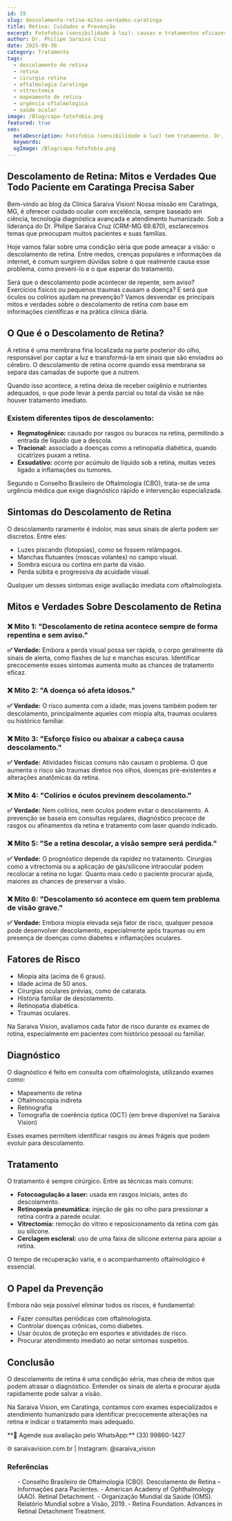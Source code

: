```yaml
---
id: 19
slug: descolamento-retina-mitos-verdades-caratinga
title: Retina: Cuidados e Prevenção
excerpt: Fotofobia (sensibilidade à luz): causas e tratamentos eficazes. Dr. Philipe Saraiva oferece diagnóstico completo em Caratinga, MG.
author: Dr. Philipe Saraiva Cruz
date: 2025-09-30
category: Tratamento
tags:
  - descolamento de retina
  - retina
  - cirurgia retina
  - oftalmologia Caratinga
  - vitrectomia
  - mapeamento de retina
  - urgência oftalmológica
  - saúde ocular
image: /Blog/capa-fotofobia.png
featured: true
seo:
  metaDescription: Fotofobia (sensibilidade à luz) tem tratamento. Dr. Philipe Saraiva identifica causas e trata em Caratinga, MG. Recupere conforto visual. Agende!
  keywords: 
  ogImage: /Blog/capa-fotofobia.png
---
```


## Descolamento de Retina: Mitos e Verdades Que Todo Paciente em Caratinga Precisa Saber

Bem-vindo ao blog da Clínica Saraiva Vision! Nossa missão em Caratinga, MG, é oferecer cuidado ocular com excelência, sempre baseado em ciência, tecnologia diagnóstica avançada e atendimento humanizado. Sob a liderança do Dr. Philipe Saraiva Cruz (CRM-MG 69.870), esclarecemos temas que preocupam muitos pacientes e suas famílias.

Hoje vamos falar sobre uma condição séria que pode ameaçar a visão: o descolamento de retina. Entre medos, crenças populares e informações da internet, é comum surgirem dúvidas sobre o que realmente causa esse problema, como preveni-lo e o que esperar do tratamento.

Será que o descolamento pode acontecer de repente, sem aviso? Exercícios físicos ou pequenos traumas causam a doença? E será que óculos ou colírios ajudam na prevenção? Vamos desvendar os principais mitos e verdades sobre o descolamento de retina com base em informações científicas e na prática clínica diária.

## O Que é o Descolamento de Retina?

A retina é uma membrana fina localizada na parte posterior do olho, responsável por captar a luz e transformá-la em sinais que são enviados ao cérebro. O descolamento de retina ocorre quando essa membrana se separa das camadas de suporte que a nutrem.

Quando isso acontece, a retina deixa de receber oxigênio e nutrientes adequados, o que pode levar à perda parcial ou total da visão se não houver tratamento imediato.

### Existem diferentes tipos de descolamento:

  - **Regmatogênico:** causado por rasgos ou buracos na retina, permitindo a entrada de líquido que a descola.
  - **Tracional:** associado a doenças como a retinopatia diabética, quando cicatrizes puxam a retina.
  - **Exsudativo:** ocorre por acúmulo de líquido sob a retina, muitas vezes ligado a inflamações ou tumores.

Segundo o Conselho Brasileiro de Oftalmologia (CBO), trata-se de uma urgência médica que exige diagnóstico rápido e intervenção especializada.

## Sintomas do Descolamento de Retina

O descolamento raramente é indolor, mas seus sinais de alerta podem ser discretos. Entre eles:

  - Luzes piscando (fotopsias), como se fossem relâmpagos.
  - Manchas flutuantes (moscas volantes) no campo visual.
  - Sombra escura ou cortina em parte da visão.
  - Perda súbita e progressiva da acuidade visual.

Qualquer um desses sintomas exige avaliação imediata com oftalmologista.

## Mitos e Verdades Sobre Descolamento de Retina

### ❌ Mito 1: "Descolamento de retina acontece sempre de forma repentina e sem aviso."

**✅ Verdade:** Embora a perda visual possa ser rápida, o corpo geralmente dá sinais de alerta, como flashes de luz e manchas escuras. Identificar precocemente esses sintomas aumenta muito as chances de tratamento eficaz.

### ❌ Mito 2: "A doença só afeta idosos."

**✅ Verdade:** O risco aumenta com a idade, mas jovens também podem ter descolamento, principalmente aqueles com miopia alta, traumas oculares ou histórico familiar.

### ❌ Mito 3: "Esforço físico ou abaixar a cabeça causa descolamento."

**✅ Verdade:** Atividades físicas comuns não causam o problema. O que aumenta o risco são traumas diretos nos olhos, doenças pré-existentes e alterações anatômicas da retina.

### ❌ Mito 4: "Colírios e óculos previnem descolamento."

**✅ Verdade:** Nem colírios, nem óculos podem evitar o descolamento. A prevenção se baseia em consultas regulares, diagnóstico precoce de rasgos ou afinamentos da retina e tratamento com laser quando indicado.

### ❌ Mito 5: "Se a retina descolar, a visão sempre será perdida."

**✅ Verdade:** O prognóstico depende da rapidez no tratamento. Cirurgias como a vitrectomia ou a aplicação de gás/silicone intraocular podem recolocar a retina no lugar. Quanto mais cedo o paciente procurar ajuda, maiores as chances de preservar a visão.

### ❌ Mito 6: "Descolamento só acontece em quem tem problema de visão grave."

**✅ Verdade:** Embora miopia elevada seja fator de risco, qualquer pessoa pode desenvolver descolamento, especialmente após traumas ou em presença de doenças como diabetes e inflamações oculares.

## Fatores de Risco

  - Miopia alta (acima de 6 graus).
  - Idade acima de 50 anos.
  - Cirurgias oculares prévias, como de catarata.
  - História familiar de descolamento.
  - Retinopatia diabética.
  - Traumas oculares.

Na Saraiva Vision, avaliamos cada fator de risco durante os exames de rotina, especialmente em pacientes com histórico pessoal ou familiar.

## Diagnóstico

O diagnóstico é feito em consulta com oftalmologista, utilizando exames como:

  - Mapeamento de retina
  - Oftalmoscopia indireta
  - Retinografia
  - Tomografia de coerência óptica (OCT) (em breve disponível na Saraiva Vision)

Esses exames permitem identificar rasgos ou áreas frágeis que podem evoluir para descolamento.

## Tratamento

O tratamento é sempre cirúrgico. Entre as técnicas mais comuns:

  - **Fotocoagulação a laser:** usada em rasgos iniciais, antes do descolamento.
  - **Retinopexia pneumática:** injeção de gás no olho para pressionar a retina contra a parede ocular.
  - **Vitrectomia:** remoção do vítreo e reposicionamento da retina com gás ou silicone.
  - **Cerclagem escleral:** uso de uma faixa de silicone externa para apoiar a retina.

O tempo de recuperação varia, e o acompanhamento oftalmológico é essencial.

## O Papel da Prevenção

Embora não seja possível eliminar todos os riscos, é fundamental:

  - Fazer consultas periódicas com oftalmologista.
  - Controlar doenças crônicas, como diabetes.
  - Usar óculos de proteção em esportes e atividades de risco.
  - Procurar atendimento imediato ao notar sintomas suspeitos.

## Conclusão

O descolamento de retina é uma condição séria, mas cheia de mitos que podem atrasar o diagnóstico. Entender os sinais de alerta e procurar ajuda rapidamente pode salvar a visão.

Na Saraiva Vision, em Caratinga, contamos com exames especializados e atendimento humanizado para identificar precocemente alterações na retina e indicar o tratamento mais adequado.

<p>**📲 Agende sua avaliação pelo WhatsApp:** (33) 99860-1427

🌐 saraivavision.com.br | Instagram: @saraiva_vision</p>

### Referências

<ol>
  - Conselho Brasileiro de Oftalmologia (CBO). Descolamento de Retina – Informações para Pacientes.
  - American Academy of Ophthalmology (AAO). Retinal Detachment.
  - Organização Mundial da Saúde (OMS). Relatório Mundial sobre a Visão, 2019.
  - Retina Foundation. Advances in Retinal Detachment Treatment.
</ol>